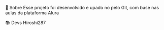 🚀 Sobre
Esse projeto foi desenvolvido e upado no pelo Git, com base nas aulas da plataforma Alura 

📚 Devs
Hiroshi287
